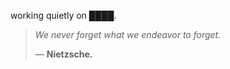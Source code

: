working quietly on ████.


<!--QUOTE_START-->
> *We never forget what we endeavor to forget.*  
>
>
> — **Nietzsche.**
<!--QUOTE_END-->
<!-- last updated: 2025-10-31T23:23:43.982011+00:00 -->
